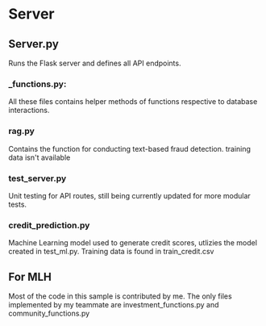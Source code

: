 # Server
## Server.py
Runs the Flask server and defines all API endpoints.

### _functions.py:
All these files contains helper methods of functions respective to database interactions.

### rag.py
Contains the function for conducting text-based fraud detection.
training data isn't available

### test_server.py
Unit testing for API routes, still being currently updated for more modular tests.

### credit_prediction.py
Machine Learning model used to generate credit scores, utlizies the model created in test_ml.py.
Training data is found in train_credit.csv

## For MLH
Most of the code in this sample is contributed by me. The only files implemented by my teammate are investment_functions.py and community_functions.py